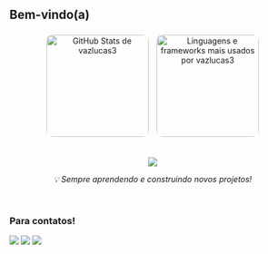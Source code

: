 ## Bem-vindo(a) 
<div align="center">

  <!-- GitHub Stats -->
  <a href="https://github.com/vazlucas3" target="_blank" style="text-decoration: none;">
    <img 
      height="180" 
      src="https://github-readme-stats.vercel.app/api?username=vazlucas3&show_icons=true&theme=graywhite&include_all_commits=true&count_private=true&hide_border=true" 
      alt="GitHub Stats de vazlucas3"
      style="border-radius: 10px; margin: 5px;"
    />
  </a>

  <!-- Linguagens mais usadas -->
  <a href="https://github.com/vazlucas3" target="_blank" style="text-decoration: none;">
    <img 
      height="180" 
      src="https://github-readme-stats.vercel.app/api/top-langs/?username=vazlucas3&layout=compact&langs_count=20&theme=graywhite&count_private=true&include_all_commits=true&hide_border=true" 
      alt="Linguagens e frameworks mais usados por vazlucas3"
      style="border-radius: 10px; margin: 5px;"
    />
  </a>

  <!-- Ícones de Tecnologias e Frameworks -->
  <br>
  <br>
  
  <p align="center">
  <img src="https://skillicons.dev/icons?i=python,html,css,javascript,react,flask,django,git,github,sqlite" />
</p>



  <p>
    <i>💡 Sempre aprendendo e construindo novos projetos!</i>
  </p>

</div>


    
<br>
 
### Para contatos!
 
<div> 
  <a href="https://www.instagram.com/ribeiro_lucasvaz" target="_blank"><img src="https://img.shields.io/badge/-Instagram-%23E4405F?style=for-the-badge&logo=instagram&logoColor=white" target="_blank"></a>
 <a href="https://discord.gg/1344068238602014771" target="_blank"><img src="https://img.shields.io/badge/Discord-7289DA?style=for-the-badge&logo=discord&logoColor=white" target="_blank"></a> 
  <!--<a href = "vazlucas"><img src="https://img.shields.io/badge/-Gmail-%23333?style=for-the-badge&logo=gmail&logoColor=white" target="_blank"></a>-->
  <a href="https://www.linkedin.com/in/lucas-vaz-ribeiro-93736a2ba" target="_blank"><img src="https://img.shields.io/badge/-LinkedIn-%230077B5?style=for-the-badge&logo=linkedin&logoColor=white" target="_blank"></a>
</div>
